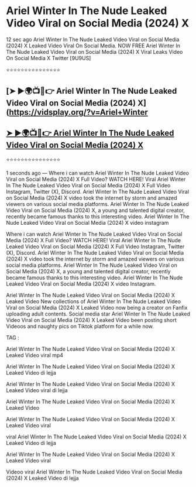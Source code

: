 ﻿# Ariel Winter In The Nude Leaked Video Viral on Social Media (2024) X



12 sec ago Ariel Winter In The Nude Leaked Video Viral on Social Media (2024) X Leaked Video Viral On Social Media. NOW FREE Ariel Winter In The Nude Leaked Video Viral on Social Media (2024) X Viral Leaks Video On Social Media X Twitter [9U9US]

⭐⭐⭐⭐⭐⭐⭐⭐⭐⭐⭐⭐⭐⭐⭐

## [➤ ►🌍📺📱👉 Ariel Winter In The Nude Leaked Video Viral on Social Media (2024) X](https://vidsplay.org/?v=Ariel+Winter

## [➤ ►🌍📺📱👉 Ariel Winter In The Nude Leaked Video Viral on Social Media (2024) X](https://vidsplay.org/?v=Ariel+Winter)


⭐⭐⭐⭐⭐⭐⭐⭐⭐⭐⭐⭐⭐⭐⭐



1 seconds ago — Where i can watch Ariel Winter In The Nude Leaked Video Viral on Social Media (2024) X Full Video? WATCH HERE! Viral Ariel Winter In The Nude Leaked Video Viral on Social Media (2024) X Full Video Instagram, Twitter (X), Discord. Ariel Winter In The Nude Leaked Video Viral on Social Media (2024) X video took the internet by storm and amazed viewers on various social media platforms. Ariel Winter In The Nude Leaked Video Viral on Social Media (2024) X, a young and talented digital creator, recently became famous thanks to this interesting video. Ariel Winter In The Nude Leaked Video Viral on Social Media (2024) X video instagram

Where i can watch Ariel Winter In The Nude Leaked Video Viral on Social Media (2024) X Full Video? WATCH HERE! Viral Ariel Winter In The Nude Leaked Video Viral on Social Media (2024) X Full Video Instagram, Twitter (X), Discord. Ariel Winter In The Nude Leaked Video Viral on Social Media (2024) X video took the internet by storm and amazed viewers on various social media platforms. Ariel Winter In The Nude Leaked Video Viral on Social Media (2024) X, a young and talented digital creator, recently became famous thanks to this interesting video. Ariel Winter In The Nude Leaked Video Viral on Social Media (2024) X video Instagram.

Ariel Winter In The Nude Leaked Video Viral on Social Media (2024) X Leaked Video New collections of Ariel Winter In The Nude Leaked Video Viral on Social Media (2024) X Leaked Video now being a creator on Fanfix uploading adult contents. Social media star Ariel Winter In The Nude Leaked Video Viral on Social Media (2024) X Leaked Video been posting short Videoos and naughty pics on Tiktok platform for a while now.

TAG :

 

Ariel Winter In The Nude Leaked Video Viral on Social Media (2024) X Leaked Video viral mp4

 

Ariel Winter In The Nude Leaked Video Viral on Social Media (2024) X Leaked Video di lejja

 

Ariel Winter In The Nude Leaked Video Viral on Social Media (2024) X Leaked Video viral di lejja

 

Ariel Winter In The Nude Leaked Video Viral on Social Media (2024) X Leaked Video

 

Ariel Winter In The Nude Leaked Video Viral on Social Media (2024) X Leaked Video viral

 

viral Ariel Winter In The Nude Leaked Video Viral on Social Media (2024) X Leaked Video di lejja

 

Ariel Winter In The Nude Leaked Video Viral on Social Media (2024) X Leaked Video viral

 

Videoo viral Ariel Winter In The Nude Leaked Video Viral on Social Media (2024) X Leaked Video di lejja